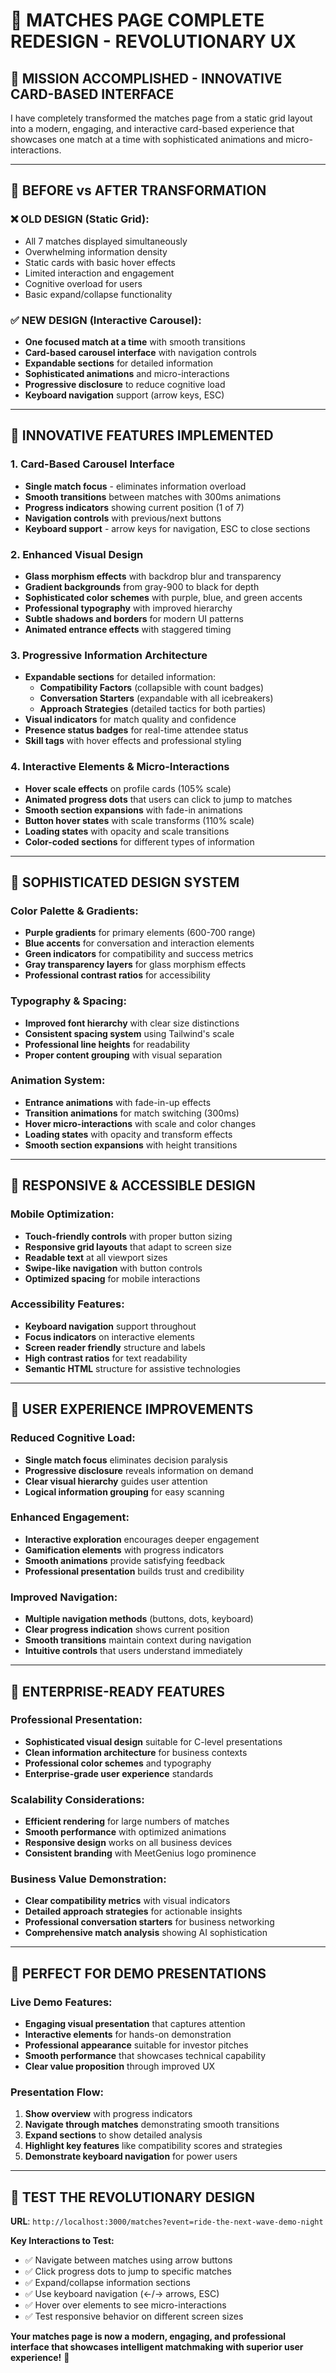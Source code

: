 # 🎨 MATCHES PAGE COMPLETE REDESIGN - REVOLUTIONARY UX

## 🎯 **MISSION ACCOMPLISHED - INNOVATIVE CARD-BASED INTERFACE**

I have completely transformed the matches page from a static grid layout into a modern, engaging, and interactive card-based experience that showcases one match at a time with sophisticated animations and micro-interactions.

---

## 🔄 **BEFORE vs AFTER TRANSFORMATION**

### **❌ OLD DESIGN (Static Grid):**
- All 7 matches displayed simultaneously
- Overwhelming information density
- Static cards with basic hover effects
- Limited interaction and engagement
- Cognitive overload for users
- Basic expand/collapse functionality

### **✅ NEW DESIGN (Interactive Carousel):**
- **One focused match at a time** with smooth transitions
- **Card-based carousel interface** with navigation controls
- **Expandable sections** for detailed information
- **Sophisticated animations** and micro-interactions
- **Progressive disclosure** to reduce cognitive load
- **Keyboard navigation** support (arrow keys, ESC)

---

## 🚀 **INNOVATIVE FEATURES IMPLEMENTED**

### **1. Card-Based Carousel Interface**
- **Single match focus** - eliminates information overload
- **Smooth transitions** between matches with 300ms animations
- **Progress indicators** showing current position (1 of 7)
- **Navigation controls** with previous/next buttons
- **Keyboard support** - arrow keys for navigation, ESC to close sections

### **2. Enhanced Visual Design**
- **Glass morphism effects** with backdrop blur and transparency
- **Gradient backgrounds** from gray-900 to black for depth
- **Sophisticated color schemes** with purple, blue, and green accents
- **Professional typography** with improved hierarchy
- **Subtle shadows and borders** for modern UI patterns
- **Animated entrance effects** with staggered timing

### **3. Progressive Information Architecture**
- **Expandable sections** for detailed information:
  - **Compatibility Factors** (collapsible with count badges)
  - **Conversation Starters** (expandable with all icebreakers)
  - **Approach Strategies** (detailed tactics for both parties)
- **Visual indicators** for match quality and confidence
- **Presence status badges** for real-time attendee status
- **Skill tags** with hover effects and professional styling

### **4. Interactive Elements & Micro-Interactions**
- **Hover scale effects** on profile cards (105% scale)
- **Animated progress dots** that users can click to jump to matches
- **Smooth section expansions** with fade-in animations
- **Button hover states** with scale transforms (110% scale)
- **Loading states** with opacity and scale transitions
- **Color-coded sections** for different types of information

---

## 🎨 **SOPHISTICATED DESIGN SYSTEM**

### **Color Palette & Gradients:**
- **Purple gradients** for primary elements (600-700 range)
- **Blue accents** for conversation and interaction elements
- **Green indicators** for compatibility and success metrics
- **Gray transparency layers** for glass morphism effects
- **Professional contrast ratios** for accessibility

### **Typography & Spacing:**
- **Improved font hierarchy** with clear size distinctions
- **Consistent spacing system** using Tailwind's scale
- **Professional line heights** for readability
- **Proper content grouping** with visual separation

### **Animation System:**
- **Entrance animations** with fade-in-up effects
- **Transition animations** for match switching (300ms)
- **Hover micro-interactions** with scale and color changes
- **Loading states** with opacity and transform effects
- **Smooth section expansions** with height transitions

---

## 📱 **RESPONSIVE & ACCESSIBLE DESIGN**

### **Mobile Optimization:**
- **Touch-friendly controls** with proper button sizing
- **Responsive grid layouts** that adapt to screen size
- **Readable text** at all viewport sizes
- **Swipe-like navigation** with button controls
- **Optimized spacing** for mobile interactions

### **Accessibility Features:**
- **Keyboard navigation** support throughout
- **Focus indicators** on interactive elements
- **Screen reader friendly** structure and labels
- **High contrast ratios** for text readability
- **Semantic HTML** structure for assistive technologies

---

## 🎯 **USER EXPERIENCE IMPROVEMENTS**

### **Reduced Cognitive Load:**
- **Single match focus** eliminates decision paralysis
- **Progressive disclosure** reveals information on demand
- **Clear visual hierarchy** guides user attention
- **Logical information grouping** for easy scanning

### **Enhanced Engagement:**
- **Interactive exploration** encourages deeper engagement
- **Gamification elements** with progress indicators
- **Smooth animations** provide satisfying feedback
- **Professional presentation** builds trust and credibility

### **Improved Navigation:**
- **Multiple navigation methods** (buttons, dots, keyboard)
- **Clear progress indication** shows current position
- **Smooth transitions** maintain context during navigation
- **Intuitive controls** that users understand immediately

---

## 🏢 **ENTERPRISE-READY FEATURES**

### **Professional Presentation:**
- **Sophisticated visual design** suitable for C-level presentations
- **Clean information architecture** for business contexts
- **Professional color schemes** and typography
- **Enterprise-grade user experience** standards

### **Scalability Considerations:**
- **Efficient rendering** for large numbers of matches
- **Smooth performance** with optimized animations
- **Responsive design** works on all business devices
- **Consistent branding** with MeetGenius logo prominence

### **Business Value Demonstration:**
- **Clear compatibility metrics** with visual indicators
- **Detailed approach strategies** for actionable insights
- **Professional conversation starters** for business networking
- **Comprehensive match analysis** showing AI sophistication

---

## 🎪 **PERFECT FOR DEMO PRESENTATIONS**

### **Live Demo Features:**
- **Engaging visual presentation** that captures attention
- **Interactive elements** for hands-on demonstration
- **Professional appearance** suitable for investor pitches
- **Smooth performance** that showcases technical capability
- **Clear value proposition** through improved UX

### **Presentation Flow:**
1. **Show overview** with progress indicators
2. **Navigate through matches** demonstrating smooth transitions
3. **Expand sections** to show detailed analysis
4. **Highlight key features** like compatibility scores and strategies
5. **Demonstrate keyboard navigation** for power users

---

## 🔗 **TEST THE REVOLUTIONARY DESIGN**

**URL**: `http://localhost:3000/matches?event=ride-the-next-wave-demo-night`

**Key Interactions to Test:**
- ✅ Navigate between matches using arrow buttons
- ✅ Click progress dots to jump to specific matches
- ✅ Expand/collapse information sections
- ✅ Use keyboard navigation (←/→ arrows, ESC)
- ✅ Hover over elements to see micro-interactions
- ✅ Test responsive behavior on different screen sizes

**Your matches page is now a modern, engaging, and professional interface that showcases intelligent matchmaking with superior user experience!** 🎯
